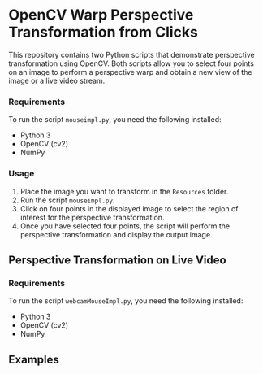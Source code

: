 # OpenCV Warp Perspective Transformation from Clicks

This repository contains two Python scripts that demonstrate perspective transformation using OpenCV. Both scripts allow you to select four points on an image to perform a perspective warp and obtain a new view of the image or a live video stream.

### Requirements

To run the script `mouseimpl.py`, you need the following installed:

- Python 3
- OpenCV (cv2)
- NumPy

### Usage

1. Place the image you want to transform in the `Resources` folder.
2. Run the script `mouseimpl.py`.
3. Click on four points in the displayed image to select the region of interest for the perspective transformation.
4. Once you have selected four points, the script will perform the perspective transformation and display the output image.

## Perspective Transformation on Live Video

### Requirements

To run the script `webcamMouseImpl.py`, you need the following installed:

- Python 3
- OpenCV (cv2)
- NumPy

## Examples




